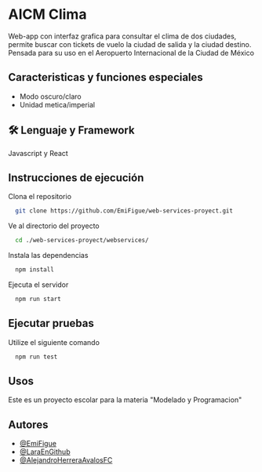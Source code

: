 
# AICM Clima

Web-app con interfaz grafica para consultar el clima de dos ciudades, permite buscar con tickets de vuelo la ciudad de salida y la ciudad destino. Pensada para su uso en el Aeropuerto Internacional de la Ciudad de México


## Caracteristicas y funciones especiales

- Modo oscuro/claro
- Unidad metica/imperial



## 🛠 Lenguaje y Framework
Javascript y React


## Instrucciones de ejecución 

Clona el repositorio

```bash
  git clone https://github.com/EmiFigue/web-services-proyect.git
```

Ve al directorio del proyecto

```bash
  cd ./web-services-proyect/webservices/
```

Instala las dependencias

```bash
  npm install
```
Ejecuta el servidor

```bash
  npm run start
```


## Ejecutar pruebas
Utilize el siguiente comando

```bash
  npm run test
```


## Usos

Este es un proyecto escolar para la materia "Modelado y Programacion"
## Autores

- [@EmiFigue](https://github.com/EmiFigue)
- [@LaraEnGithub](https://github.com/LaraEnGithub)
- [@AlejandroHerreraAvalosFC](https://github.com/AlejandroHerreraAvalosFC)
